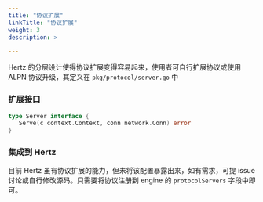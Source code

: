 ```yaml
---
title: "协议扩展"
linkTitle: "协议扩展"
weight: 3
description: >

---
```


Hertz 的分层设计使得协议扩展变得容易起来，使用者可自行扩展协议或使用 ALPN 协议升级，其定义在 `pkg/protocol/server.go` 中

### 扩展接口

```go
type Server interface {
   Serve(c context.Context, conn network.Conn) error
}
```

### 集成到 Hertz

目前 Hertz 虽有协议扩展的能力，但未将该配置暴露出来，如有需求，可提 issue 讨论或自行修改源码。只需要将协议注册到 engine 的 `protocolServers` 字段中即可。
